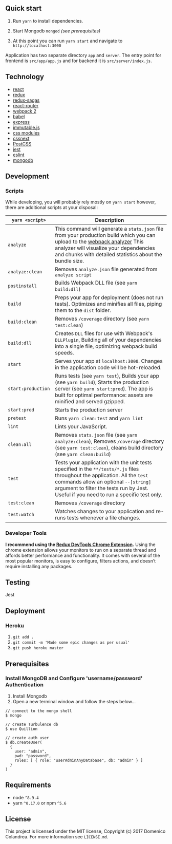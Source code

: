 ## Quick start

1. Run `yarn` to install dependencies.

1. Start Mongodb `mongod` *(see prerequisites)*

1. At this point you can run `yarn start` and navigate to `http://localhost:3000`

Application has two separate directory `app` and `server`. The entry point for frontend is `src/app/app.js` and for backend it is `src/server/index.js`.

## Technology
* [react](https://github.com/facebook/react)
* [redux](https://github.com/rackt/redux)
* [redux-sagas]()
* [react-router](https://github.com/rackt/react-router)
* [webpack 2]()
* [babel](https://github.com/babel/babel)
* [express](https://github.com/expressjs/express)
* [immutable.js]()
* [css modules]()
* [cssnext]()
* [PostCSS]()
* [jest]()
* [eslint](http://eslint.org)
* [mongodb]()

## Development

### Scripts

While developing, you will probably rely mostly on `yarn start` however, there are additional scripts at your disposal:

|`yarn <script>`|Description|
|-------------------|-----------|
|`analyze`|This command will generate a `stats.json` file from your production build which you can upload to the [webpack analyzer](https://webpack.github.io/analyse/) This analyzer will visualize your dependencies and chunks with detailed statistics about the bundle size.|
|`analyze:clean`|Removes `analyze.json` file generated from `analyze script`|
|`postinstall`|Builds Webpack DLL file (see `yarn build:dll`)|
|`build`|Preps your app for deployment (does not run tests). Optimizes and minifies all files, piping them to the `dist` folder.|
|`build:clean`|Removes `/coverage` directory (see `yarn test:clean`)|
|`build:dll`| Creates `DLL` files for use with Webpack's `DLLPlugin`, Building all of your dependencies into a single file, optimizing webpack build speeds.|
|`start`|Serves your app at `localhost:3000`. Changes in the application code will be hot-reloaded.|
|`start:production`|Runs tests (see `yarn test`), Builds your app (see `yarn build`), Starts the production server (see `yarn start:prod`). The app is built for optimal performance: assets are minified and served gzipped.|
|`start:prod`|Starts the production server|
|`pretest`| Runs `yarn clean:test` and `yarn lint`|
|`lint`|Lints your JavaScript.|
|`clean:all`|Removes `stats.json` file (see `yarn analyze:clean`), Removes `/coverage` directory (see `yarn test:clean`), cleans build directory (see `yarn clean:build`)|
|`test`|Tests your application with the unit tests specified in the `**/tests/*.js` files throughout the application. All the `test` commands allow an optional `--[string]` argument to filter the tests run by Jest. Useful if you need to run a specific test only.|
|`test:clean`|Removes `/coverage` directory|
|`test:watch`|Watches changes to your application and re-runs tests whenever a file changes.|

### Developer Tools

**I recommend using the [Redux DevTools Chrome Extension](https://chrome.google.com/webstore/detail/redux-devtools/lmhkpmbekcpmknklioeibfkpmmfibljd).**
Using the chrome extension allows your monitors to run on a separate thread and affords better performance and functionality. It comes with several of the most popular monitors, is easy to configure, filters actions, and doesn’t require installing any packages.

## Testing
Jest

## Deployment

### Heroku

1. `git add .`
2. `git commit -m 'Made some epic changes as per usual'`
3. `git push heroku master`
  
## Prerequisites

### Install MongoDB and Configure 'username/password' Authentication

1. Install Mongodb
1. Open a new terminal window and follow the steps below...<br>

~~~
// connect to the mongo shell
$ mongo

// create Turbulence db
$ use Quillion

// create auth user
$ db.createUser(
  {
    user: "admin",
    pwd: "password",
  	roles: [ { role: "userAdminAnyDatabase", db: "admin" } ]
  }
)
~~~

## Requirements
* node `^8.9.4`
* yarn `^0.17.0` or npm `^5.6`

## License

This project is licensed under the MIT license, Copyright (c) 2017 Domenico Colandrea. For more information see `LICENSE.md`.
